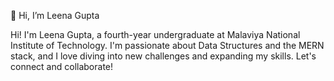 👋 Hi, I’m Leena Gupta

Hi! I'm Leena Gupta, a fourth-year undergraduate at Malaviya National Institute of Technology. I'm passionate about Data Structures and the MERN stack, and I love diving into new challenges and expanding my skills. Let's connect and collaborate!
